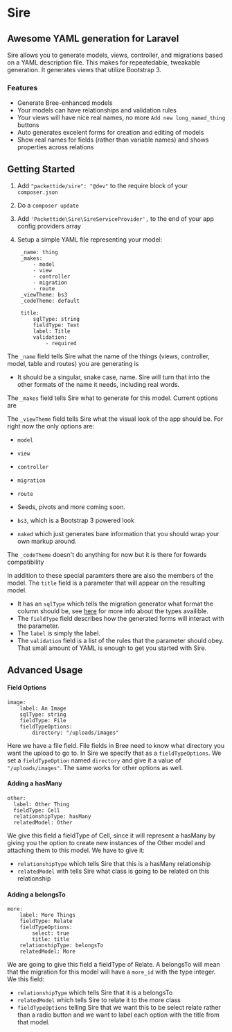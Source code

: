 Sire
====
## Awesome YAML generation for Laravel

Sire allows you to generate models, views, controller, and migrations based on a YAML description file. This makes for repeatedable, tweakable generation. It generates views that utilize Bootstrap 3.

### Features

* Generate Bree-enhanced models
* Your models can have relationships and validation rules
* Your views will have nice real names, no more `Add new long_named_thing` buttons
* Auto generates excelent forms for creation and editing of models
* Show real names for fields (rather than variable names) and shows properties across relations

## Getting Started

1. Add `"packettide/sire": "@dev"` to the require block of your `composer.json`
2. Do a `composer update`
3. Add `'Packettide\Sire\SireServiceProvider',` to the end of your app config providers array
4. Setup a simple YAML file representing your model:

		_name: thing
		_makes:
			- model
			- view
			- controller
			- migration
			- route
		_viewTheme: bs3
		_codeTheme: default

		title:
			sqlType: string
			fieldType: Text
			label: Title
			validation:
				- required

The `_name` field tells Sire what the name of the things (views, controller, model, table and routes) you are generating is

* It should be a singular, snake case, name. Sire will turn that into the other formats of the name it needs, including real words.

The `_makes` field tells Sire what to generate for this model. Current options are 

The `_viewTheme` field tells Sire what the visual look of the app should be. For right now the only options are:

* `model`
* `view`
* `controller`
* `migration`
* `route`
* Seeds, pivots and more coming soon.

* `bs3`, which is a Bootstrap 3 powered look
* `naked` which just generates bare information that you should wrap your own markup around.

The `_codeTheme` doesn't do anything for now but it is there for fowards compatibility

In addition to these special paramters there are also the members of the model. The `title` field is a parameter that will appear on the resulting model. 

* It has an `sqlType` which tells the migration generator what format the column should be, see [here](http://laravel.com/docs/schema) for more info about the types availible. 
* The `fieldType` field describes how the generated forms will interact with the parameter. 
* The `label` is simply the label. 
* The `validation` field is a list of the rules that the parameter should obey. That small amount of YAML is enough to get you started with Sire.

## Advanced Usage

#### Field Options

	image:
		label: An Image
		sqlType: string
		fieldType: File
		fieldTypeOptions:
			directory: "/uploads/images"
			
Here we have a file field. File fields in Bree need to know what directory you want the upload to go to. In Sire we specify that as a `fieldTypeOptions`. We set a `fieldTypeOption` named `directory` and give it a value of `"/uploads/images"`. The same works for other options as well.

#### Adding a hasMany
	
	other:
      label: Other Thing
      fieldType: Cell
      relationshipType: hasMany
      relatedModel: Other


We give this field a fieldType of Cell, since it will represent a hasMany by giving you the option to create new instances of the Other model and attaching them to this model. We have to give it:

* `relationshipType` which tells Sire that this is a hasMany relationship
* `relatedModel` with tells Sire what class is going to be related on this relationship

#### Adding a belongsTo

	more:
		label: More Things
		fieldType: Relate
		fieldTypeOptions:
			select: true
			title: title
		relationshipType: belongsTo
		relatedModel: More

We are going to give this field a fieldType of Relate. A belongsTo will mean that the migration for this model will have a `more_id` with the type integer. We this field:

* `relationshipType` which tells Sire that it is a belongsTo
* `relatedModel` which tells Sire to relate it to the more class
* `fieldTypeOptions` telling Sire that we want this to be select relate rather than a radio button and we want to label each option with the title from that model.

